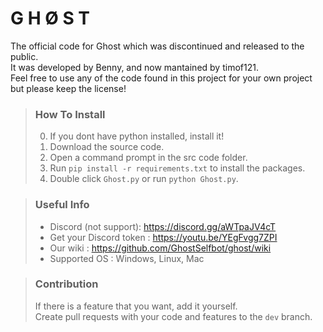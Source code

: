# G H Ø S T

The official code for Ghost which was discontinued and released to the public.  
It was developed by Benny, and now mantained by timof121.  
Feel free to use any of the code found in this project for your own project but please keep the license!

> ### How To Install
> 0. If you dont have python installed, install it!
> 1. Download the source code.
> 2. Open a command prompt in the src code folder.
> 3. Run `pip install -r requirements.txt` to install the packages.
> 4. Double click `Ghost.py` or run `python Ghost.py`.
  
> ### Useful Info  
> - Discord (not support): https://discord.gg/aWTpaJV4cT
> - Get your Discord token : https://youtu.be/YEgFvgg7ZPI  
> - Our wiki : https://github.com/GhostSelfbot/ghost/wiki
> - Supported OS : Windows, Linux, Mac 

> ### Contribution
> If there is a feature that you want, add it yourself.  
> Create pull requests with your code and features to the `dev` branch.
